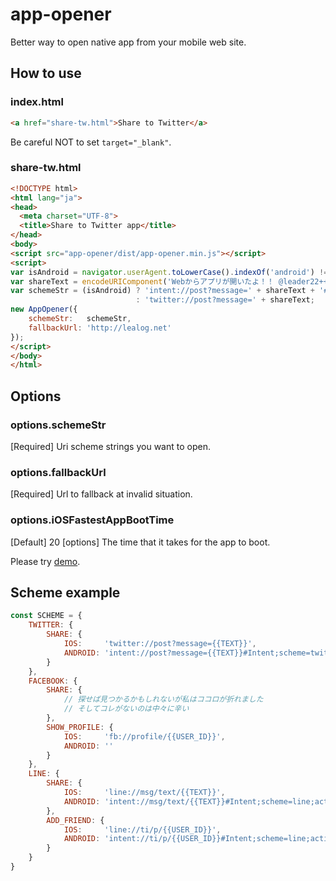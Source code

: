 # app-opener
Better way to open native app from your mobile web site.

## How to use

### index.html
```html
<a href="share-tw.html">Share to Twitter</a>
```

Be careful NOT to set ``target="_blank"``.


### share-tw.html
```html
<!DOCTYPE html>
<html lang="ja">
<head>
  <meta charset="UTF-8">
  <title>Share to Twitter app</title>
</head>
<body>
<script src="app-opener/dist/app-opener.min.js"></script>
<script>
var isAndroid = navigator.userAgent.toLowerCase().indexOf('android') !== -1;
var shareText = encodeURIComponent('Webからアプリが開いたよ！！ @leader22++ https://github.com/leader22/app-opener') + ' ';
var schemeStr = (isAndroid) ? 'intent://post?message=' + shareText + '#Intent;scheme=twitter;package=com.twitter.android;end;'
                            : 'twitter://post?message=' + shareText;
new AppOpener({
    schemeStr:   schemeStr,
    fallbackUrl: 'http://lealog.net'
});
</script>
</body>
</html>
```

## Options
### options.schemeStr
[Required] Uri scheme strings you want to open.

### options.fallbackUrl
[Required] Url to fallback at invalid situation.

### options.iOSFastestAppBootTime
[Default] 20
[options] The time that it takes for the app to boot.

Please try [demo](http://labs.lealog.net/app-opener-sample/).

## Scheme example

```javascript
const SCHEME = {
    TWITTER: {
        SHARE: {
            IOS:     'twitter://post?message={{TEXT}}',
            ANDROID: 'intent://post?message={{TEXT}}#Intent;scheme=twitter;package=com.twitter.android;end;'
        }
    },
    FACEBOOK: {
        SHARE: {
            // 探せば見つかるかもしれないが私はココロが折れました
            // そしてコレがないのは中々に辛い
        },
        SHOW_PROFILE: {
            IOS:     'fb://profile/{{USER_ID}}',
            ANDROID: ''
        }
    },
    LINE: {
        SHARE: {
            IOS:     'line://msg/text/{{TEXT}}',
            ANDROID: 'intent://msg/text/{{TEXT}}#Intent;scheme=line;action=android.intent.action.VIEW;category=android.intent.category.BROWSABLE;package=jp.naver.line.android;end;'
        },
        ADD_FRIEND: {
            IOS:     'line://ti/p/{{USER_ID}}',
            ANDROID: 'intent://ti/p/{{USER_ID}}#Intent;scheme=line;action=android.intent.action.VIEW;category=android.intent.category.BROWSABLE;package=jp.naver.line.android;end;'
        }
    }
}
```
